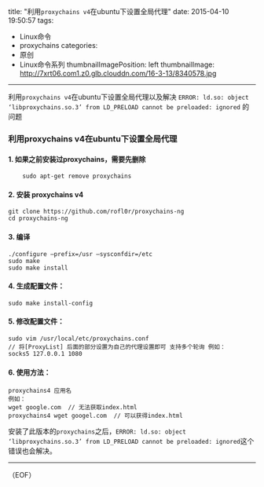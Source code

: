 title: "利用`proxychains v4`在ubuntu下设置全局代理"
date: 2015-04-10 19:50:57
tags:
  - Linux命令
  - proxychains
categories:
  - 原创
  - Linux命令系列
thumbnailImagePosition: left
thumbnailImage: http://7xrt06.com1.z0.glb.clouddn.com/16-3-13/8340578.jpg
---

利用`proxychains v4`在ubuntu下设置全局代理以及解决 `ERROR: ld.so: object ‘libproxychains.so.3’ from LD_PRELOAD cannot be preloaded: ignored` 的问题
<!-- excerpt -->

### 利用proxychains v4在ubuntu下设置全局代理
#### 1. 如果之前安装过proxychains，需要先删除
```shell
    sudo apt-get remove proxychains
```
#### 2. 安装 proxychains v4
```shell
git clone https://github.com/rofl0r/proxychains-ng
cd proxychains-ng
```

#### 3. 编译

```shell
./configure –prefix=/usr –sysconfdir=/etc
sudo make
sudo make install
```
#### 4. 生成配置文件：
```shell
sudo make install-config
```
#### 5. 修改配置文件：
```shell
sudo vim /usr/local/etc/proxychains.conf
// 将[ProxyList] 后面的部分设置为自己的代理设置即可 支持多个轮询 例如：
socks5 127.0.0.1 1080
```
#### 6. 使用方法：
```shell
proxychains4 应用名
例如：
wget google.com  // 无法获取index.html
proxychains4 wget googel.com  // 可以获得index.html
```
安装了此版本的`proxychains`之后，`ERROR: ld.so: object ‘libproxychains.so.3’ from LD_PRELOAD cannot be preloaded: ignored`这个错误也会解决。

---
（EOF）
